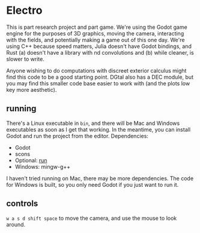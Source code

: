 # Electro

This is part research project and part game. We're using the Godot game engine
for the purposes of 3D graphics, moving the camera, interacting with the fields,
and potentially making a game out of this one day. We're using C++ because speed
matters, Julia doesn't have Godot bindings, and Rust (a) doesn't have a library
with nd convolutions and (b) while cleaner, is slower to write.

Anyone wishing to do computations with discreet exterior calculus might find
this code to be a good starting point. DGtal also has a DEC module, but you may
find this smaller code base easier to work with (and the plots low key more
aesthetic).

## running

There's a Linux executable in `bin`, and there will be Mac and Windows
executables as soon as I get that working. In the meantime, you can install
Godot and run the project from the editor. Dependencies:

- Godot
- scons
- Optional: [run](https://github.com/akriegman/run)
- Windows: mingw-g++

I haven't tried running on Mac, there may be more dependencies. The code for
Windows is built, so you only need Godot if you just want to run it.

## controls

`w a s d shift space` to move the camera, and use the mouse to look around.
